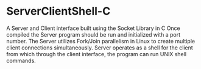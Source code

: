 ServerClientShell-C
===================

A Server and Client interface built using the Socket Library in C
Once compiled the Server program should be run and initialized with a port number.
The Server utilizes Fork/Join parallelism in Linux to create multiple client connections simultaneously. 
Server operates as a shell for the client from which through the client interface, the program can run UNIX shell commands.
